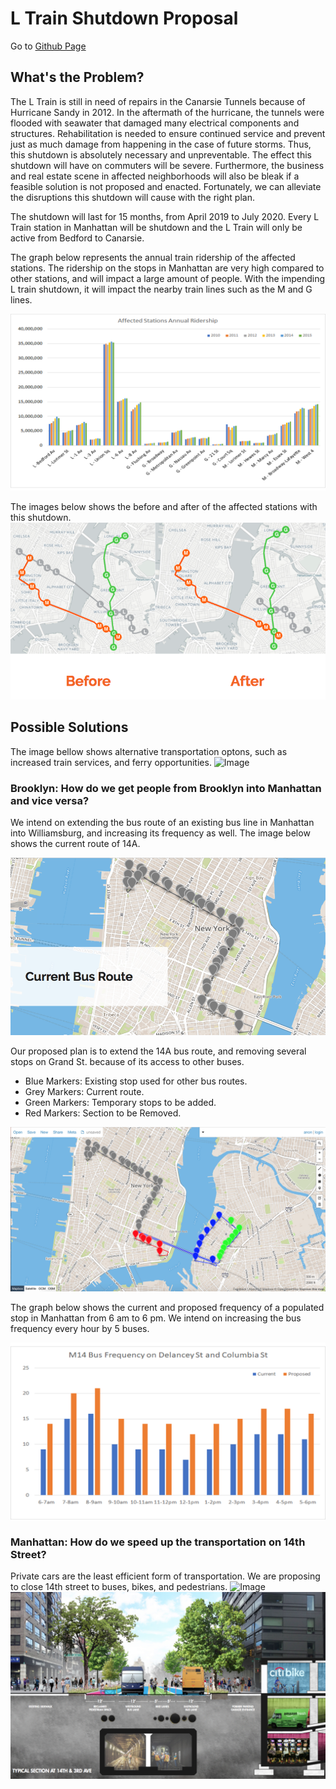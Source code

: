# L Train Shutdown Proposal
Go to [Github Page](https://shellwayne01.github.io/Team-L/)

## What's the Problem? 
The L Train is still in need of repairs in the Canarsie Tunnels because of Hurricane Sandy in 2012. In the aftermath of the hurricane, the tunnels were flooded with seawater that damaged many electrical components and structures. Rehabilitation is needed to ensure continued service and prevent just as much damage from happening in the case of future storms. Thus, this shutdown is absolutely necessary and unpreventable. The effect this shutdown will have on commuters will be severe. Furthermore, the business and real estate scene in affected neighborhoods will also be bleak if a feasible solution is not proposed and enacted. Fortunately, we can alleviate the disruptions this shutdown will cause with the right plan.  

The shutdown will last for 15 months, from April 2019 to July 2020.
Every L Train station in Manhattan will be shutdown and the L Train will only be active from Bedford to Canarsie. 

The graph below represents the annual train ridership of the affected stations. The ridership on the stops in Manhattan are very high compared to other stations, and will impact a large amount of people. With the impending L train shutdown, it will impact the nearby train lines such as the M and G lines.

![Image](https://raw.githubusercontent.com/shellwayne01/Team-L/master/graph1.png)

The images below shows the before and after of the affected stations with this shutdown.
![Image](https://raw.githubusercontent.com/shellwayne01/Team-L/master/SbS.png)

## Possible Solutions 
The image bellow shows alternative transportation optons, such as increased train services, and ferry opportunities.
![Image](http://lab.rpa.org/wp-content/uploads/2016/07/screen-shot-2016-07-25-at-5.32.56-pm.png)

### Brooklyn: How do we get people from Brooklyn into Manhattan and vice versa?

We intend on extending the bus route of an existing bus line in Manhattan into Williamsburg, and increasing its frequency as well.
The image below shows the current route of 14A.

![Image](https://raw.githubusercontent.com/shellwayne01/Team-L/master/Current%20Bus.png)

Our proposed plan is to extend the 14A bus route, and removing several stops on Grand St. because of its access to other buses.
- Blue Markers: Existing stop used for other bus routes.
- Grey Markers: Current route.
- Green Markers: Temporary stops to be added.
- Red Markers: Section to be Removed.

![Image](https://raw.githubusercontent.com/shellwayne01/Team-L/master/ProposedBusService.png)


The graph below shows the current and proposed frequency of a populated stop in Manhattan from 6 am to 6 pm. We intend on increasing the bus frequency every hour by 5 buses. 

![Image](https://raw.githubusercontent.com/shellwayne01/Team-L/master/graph2.png)

### Manhattan: How do we speed up the transportation on 14th Street?
Private cars are the least efficient form of transportation. We are proposing to close 14th street to buses, bikes, and pedestrians. 
![Image](https://www.transalt.org/sites/default/files/getinvolved/14th_Design_to_move.jpg)
![Image](https://raw.githubusercontent.com/shellwayne01/Team-L/master/lternative-proposal.png)
